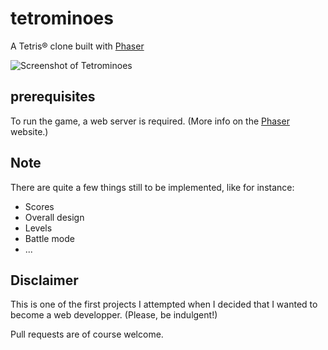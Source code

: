 # tetrominoes

A Tetris® clone built with [Phaser](http://phaser.io/)

![Screenshot of Tetrominoes](https://www.dropbox.com/s/warllx1tin5sq3c/Screenshot.png?raw=1)

## prerequisites

To run the game, a web server is required. (More info on the [Phaser](http://phaser.io/tutorials/getting-started/part2) website.)

## Note

There are quite a few things still to be implemented, like for instance:
- Scores
- Overall design
- Levels
- Battle mode
- ...

## Disclaimer

This is one of the first projects I attempted when I decided that I wanted to become a web developper. (Please, be indulgent!)

Pull requests are of course welcome.
